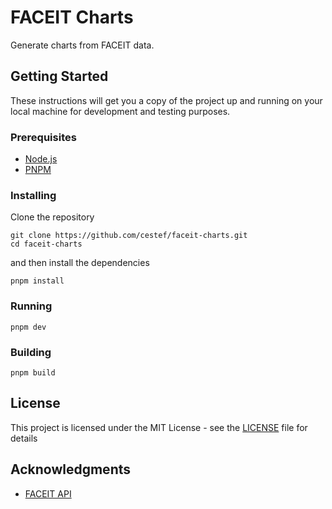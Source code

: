 # FACEIT Charts

Generate charts from FACEIT data.

## Getting Started

These instructions will get you a copy of the project up and running on your local machine for development and testing purposes.

### Prerequisites

- [Node.js](https://nodejs.org/en/)
- [PNPM](https://pnpm.io/)

### Installing

Clone the repository

```
git clone https://github.com/cestef/faceit-charts.git
cd faceit-charts
```
and then install the dependencies
```
pnpm install
```

### Running

```
pnpm dev
```

### Building

```
pnpm build
```

## License

This project is licensed under the MIT License - see the [LICENSE](LICENSE) file for details

## Acknowledgments

* [FACEIT API](https://developers.faceit.com/)
